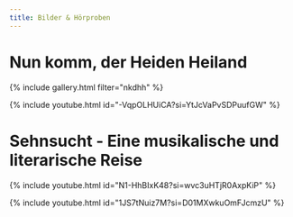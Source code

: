 ```yaml
---
title: Bilder & Hörproben
---
```


# Nun komm, der Heiden Heiland

{% include gallery.html filter="nkdhh" %}

{% include youtube.html id="-VqpOLHUiCA?si=YtJcVaPvSDPuufGW" %}

# Sehnsucht - Eine musikalische und literarische Reise

{% include youtube.html id="N1-HhBIxK48?si=wvc3uHTjR0AxpKiP" %}

{% include youtube.html id="1JS7tNuiz7M?si=D01MXwkuOmFJcmzU" %}

